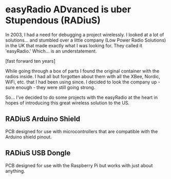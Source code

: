 easyRadio ADvanced is uber Stupendous (RADiuS)
===

In 2003, I had a need for debugging a project wirelessly. I looked at a lot of solutions... and stumbled over a little company (Low Power Radio Solutions) in the UK that made exactly what I was looking for. They called it 'easyRadio.' Which... is an understatement.

[fast forward ten years]

While going through a box of parts I found the original container with the radios inside. I had all but forgotten about them with all the XBee, Nordic, WiFi, etc. that I had been using since. I decided to look the company up - sure enough - they were still going strong.

So... I've decided to do some projects with the easyRadio at the heart in hopes of introducing this great wireless solution to the US.


RADiuS Arduino Shield
---
PCB designed for use with microcontrollers that are compatible with the Arduino shield pinout.


RADiuS USB Dongle
---
PCB designed for use with the Raspberry Pi but works with just about anything.